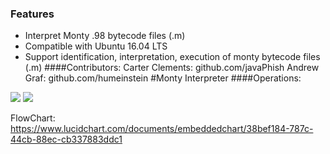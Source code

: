 ### Features

- Interpret Monty .98 bytecode files (.m)
- Compatible with Ubuntu 16.04 LTS
- Support identification, interpretation, execution of monty bytecode files (.m)
####Contributors:
			Carter Clements: github.com/javaPhish
			Andrew Graf: github.com/humeinstein
#Monty Interpreter
####Operations:
		

![](https://img.shields.io/badge/release-V%3A1.01-orange) ![](https://img.shields.io/badge/holberton%20approved-pending-yellow)

FlowChart:
https://www.lucidchart.com/documents/embeddedchart/38bef184-787c-44cb-88ec-cb337883ddc1
